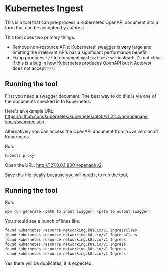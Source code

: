 # Kubernetes Ingest

This is a tool that can pre-process a Kubernetes OpenAPI document into a form that can be accepted by autorest. 

This tool does two primary things:

- Remove non-resource APIs: Kubernetes' swagger is **very** large and omitting the irrelevant APIs has a significant performance benefit.
- Fixup produces `*/*` to document `application/json` instead: it's not clear if this is a bug in how Kubernetes produces OpenAPI but it Autorest does not accept `*/*`.

## Running the tool

First you need a swagger document. The best way to do this is via one of the documents checked in to Kubernetes.

Here's an example URL: https://github.com/kubernetes/kubernetes/blob/v1.22.4/api/openapi-spec/swagger.json

Alternatively you can access the OpenAPI document from a *live* version of Kubernetes. 

Run:

```sh
kubectl proxy
```

Open the URL: http://127.0.0.1:8001/openapi/v2

Save this file locally because you will need it to run the tool.

## Running the tool

Run:

```sh
npm run generate <path to input swagger> <path to output swagger>
```

You should see a bunch of lines like:

```txt
found kubernetes resource networking.k8s.io/v1 IngressClass
found kubernetes resource networking.k8s.io/v1 IngressClass
found kubernetes resource networking.k8s.io/v1 Ingress
found kubernetes resource networking.k8s.io/v1 Ingress
found kubernetes resource networking.k8s.io/v1 Ingress
found kubernetes resource networking.k8s.io/v1 Ingress
```

Yes there will be duplicates, it is expected.
